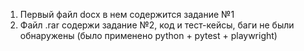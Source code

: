 1) Первый файл docx в нем содержится задание №1
2) Файл .rar cодержи задание №2, код и тест-кейсы, баги не были обнаружены (было применено python + pytest + playwright)
